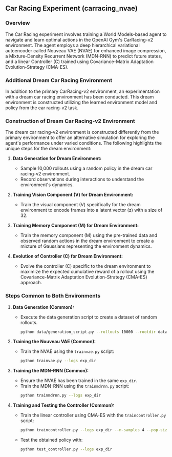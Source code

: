 ## Car Racing Experiment (carracing_nvae)

### Overview
The Car Racing experiment involves training a World Models-based agent to navigate and learn optimal actions in the OpenAI Gym's CarRacing-v2 environment. The agent employs a deep hierarchical variational autoencoder called Nouveau VAE (NVAE) for enhanced image compression, a Mixture-Density Recurrent Network (MDN-RNN) to predict future states, and a linear Controller (C) trained using Covariance-Matrix Adaptation Evolution-Strategy (CMA-ES).

### Additional Dream Car Racing Environment

In addition to the primary CarRacing-v2 environment, an experimentation with a dream car racing environment has been conducted. This dream environment is constructed utilizing the learned environment model and policy from the car racing-v2 task.

### Construction of Dream Car Racing-v2 Environment

The dream car racing-v2 environment is constructed differently from the primary environment to offer an alternative simulation for exploring the agent's performance under varied conditions. The following highlights the unique steps for the dream environment:

1. **Data Generation for Dream Environment:**
   - Sample 10,000 rollouts using a random policy in the dream car racing-v2 environment.
   - Record observations during interactions to understand the environment's dynamics.

2. **Training Vision Component (V) for Dream Environment:**
   - Train the visual component (V) specifically for the dream environment to encode frames into a latent vector (z) with a size of 32.

3. **Training Memory Component (M) for Dream Environment:**
   - Train the memory component (M) using the pre-trained data and observed random actions in the dream environment to create a mixture of Gaussians representing the environment dynamics.

4. **Evolution of Controller (C) for Dream Environment:**
   - Evolve the controller (C) specific to the dream environment to maximize the expected cumulative reward of a rollout using the Covariance-Matrix Adaptation Evolution-Strategy (CMA-ES) approach.

### Steps Common to Both Environments

1. **Data Generation (Common):**
   - Execute the data generation script to create a dataset of random rollouts.
     ```bash
     python data/generation_script.py --rollouts 10000 --rootdir datasets/carracing --threads 8
     ```

2. **Training the Nouveau VAE (Common):**
   - Train the NVAE using the `trainvae.py` script:
     ```bash
     python trainvae.py --logs exp_dir
     ```

3. **Training the MDN-RNN (Common):**
   - Ensure the NVAE has been trained in the same `exp_dir`.
   - Train the MDN-RNN using the `trainmdrnn.py` script:
     ```bash
     python trainmdrnn.py --logs exp_dir
     ```

4. **Training and Testing the Controller (Common):**
   - Train the linear controller using CMA-ES with the `traincontroller.py` script:
     ```bash
     python traincontroller.py --logs exp_dir --n-samples 4 --pop-size 4 --target-return 950 --display
     ```
   - Test the obtained policy with:
     ```bash
     python test_controller.py --logs exp_dir
     ```
